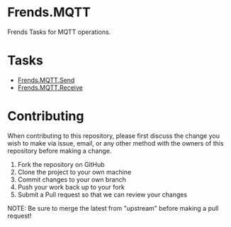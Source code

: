 # Frends.MQTT
Frends Tasks for MQTT operations.

# Tasks

- [Frends.MQTT.Send](Frends.MQTT.Send/README.md)
- [Frends.MQTT.Receive](Frends.MQTT.Receive/README.md)

# Contributing
When contributing to this repository, please first discuss the change you wish to make via issue, email, or any other method with the owners of this repository before making a change.

1. Fork the repository on GitHub
2. Clone the project to your own machine
3. Commit changes to your own branch
4. Push your work back up to your fork
5. Submit a Pull request so that we can review your changes

NOTE: Be sure to merge the latest from "upstream" before making a pull request!
